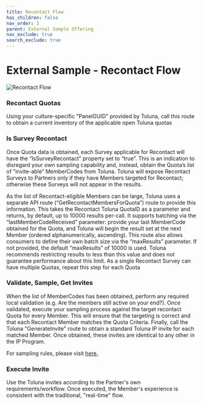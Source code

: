 ```yaml
---
title: Recontact Flow
has_children: false
nav_order: 3
parent: External Sample Offering
nav_exclude: true
search_exclude: true
---
```



# External Sample - Recontact Flow


![Recontact Flow](https://github.com/josh-toluna/tolunaintegratedpaneldocs/blob/master/resources/flows/IP%20Flow%20Diagrams-ES%20Recontact%20Flow.png?raw=true)

### Recontact Quotas

Using your culture-specific "PanelGUID" provided by Toluna, call this route to obtain a current inventory of the applicable open Toluna quotas

### Is Survey Recontact

Once Quota data is obtained, each Survey applicable for Recontact will have the “IsSurveyRecontact” property set to “true”. This is an indication to disregard your own sampling capability and, instead, obtain the Quota’s list of “invite-able” MemberCodes from Toluna. Toluna will expose Recontact Surveys to Partners only if they have Members targeted for Recontact; otherwise these Surveys will not appear in the results.

As the list of Recontact-eligible Members can be large, Toluna uses a separate API route (“GetRecontactMembersForQuota”) route to provide this information. This takes the Recontact Toluna QuotaID as a parameter and returns, by default, up to 10000 results per-call. It supports batching via the “lastMemberCodeReceived” parameter: provide your last MemberCode obtained for the Quota, and Toluna will begin the result set at the next Member (ordered alphanumerically, ascending). This route also allows consumers to define their own batch size via the “maxResults” parameter. If not provided, the default “maxResults” of 10000 is used. Toluna recommends restricting results to less than this value and does not guarantee performance about this limit. As a single Recontact Survey can have multiple Quotas, repeat this step for each Quota

### Validate, Sample, Get Invites

When the list of MemberCodes has been obtained, perform any required local validation (e.g. Are the members still active on your end?). Once validated, execute your sampling process against the target recontact Quota for every Member. This will ensure that the targeting is correct and that each Recontact Member matches the Quota Criteria. Finally, call the Toluna "GenerateInvite" route to obtain a standard Toluna IP invite for each matched Member. Once obtained, these invites are identical to any other in the IP Program.

For sampling rules, please visit [here.](/externalsample/samplingrules)

### Execute Invite

Use the Toluna invites according to the Partner's own requirements/workflow. Once executed, the Member's experience is consistent with the traditional, "real-time" flow.
